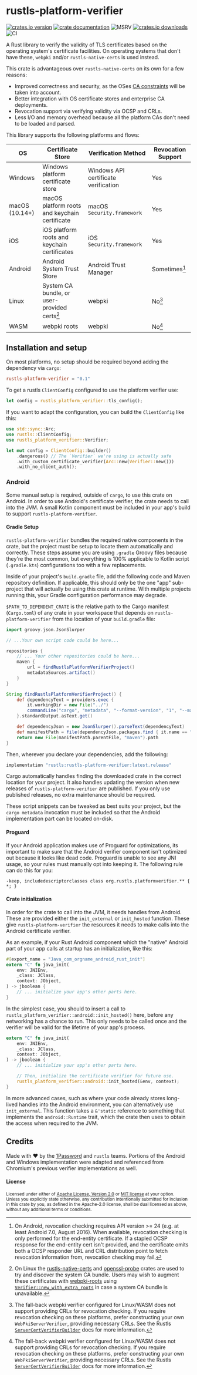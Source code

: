 # rustls-platform-verifier

[![crates.io version](https://img.shields.io/crates/v/rustls-platform-verifier.svg)](https://crates.io/crates/rustls-platform-verifier)
[![crate documentation](https://docs.rs/rustls-platform-verifier/badge.svg)](https://docs.rs/rustls-platform-verifier)
![MSRV](https://img.shields.io/badge/rustc-1.64+-blue.svg)
[![crates.io downloads](https://img.shields.io/crates/d/rustls-platform-verifier.svg)](https://crates.io/crates/rustls-platform-verifier)
![CI](https://github.com/1Password/rustls-platform-verifier/workflows/CI/badge.svg)

A Rust library to verify the validity of TLS certificates based on the operating system's certificate facilities.
On operating systems that don't have these, `webpki` and/or `rustls-native-certs` is used instead.

This crate is advantageous over `rustls-native-certs` on its own for a few reasons:
- Improved correctness and security, as the OSes [CA constraints](https://support.apple.com/en-us/HT212865) will be taken into account.
- Better integration with OS certificate stores and enterprise CA deployments.
- Revocation support via verifying validity via OCSP and CRLs.
- Less I/O and memory overhead because all the platform CAs don't need to be loaded and parsed.

This library supports the following platforms and flows:

| OS             | Certificate Store                             | Verification Method                  | Revocation Support |
|----------------|-----------------------------------------------|--------------------------------------|--------------------|
| Windows        | Windows platform certificate store            | Windows API certificate verification | Yes                |
| macOS (10.14+) | macOS platform roots and keychain certificate | macOS `Security.framework`           | Yes                |
| iOS            | iOS platform roots and keychain certificates  | iOS `Security.framework`             | Yes                |
| Android        | Android System Trust Store                    | Android Trust Manager                | Sometimes[^1]      |
| Linux          | System CA bundle, or user-provided certs[^3]  | webpki                               | No[^2]             |
| WASM           | webpki roots                                  | webpki                               | No[^2]             |

[^1]: On Android, revocation checking requires API version >= 24 (e.g. at least Android 7.0, August 2016).
When available, revocation checking is only performed for the end-entity certificate. If a stapled OCSP
response for the end-entity cert isn't provided, and the certificate omits both a OCSP responder URL and
CRL distribution point to fetch revocation information from, revocation checking may fail.

[^2]: The fall-back webpki verifier configured for Linux/WASM does not support providing CRLs for revocation
checking. If you require revocation checking on these platforms, prefer constructing your own
`WebPkiServerVerifier`, providing necessary CRLs. See the Rustls [`ServerCertVerifierBuilder`] docs for more
information.

[^3]: On Linux the [rustls-native-certs] and [openssl-probe] crates are used to try and discover the system CA bundle.
Users may wish to augment these certificates with [webpki-roots] using [`Verifier::new_with_extra_roots`] in case
a system CA bundle is unavailable.

[`ServerCertVerifierBuilder`]: https://docs.rs/rustls/latest/rustls/client/struct.ServerCertVerifierBuilder.html
[`Verifier::new_with_extra_roots`]: https://docs.rs/rustls-platform-verifier/latest/rustls_platform_verifier/struct.Verifier.html#method.new_with_extra_roots
[rustls-native-certs]: https://github.com/rustls/rustls-native-certs
[openssl-probe]: https://github.com/alexcrichton/openssl-probe
[webpki-roots]: https://github.com/rustls/webpki-roots

## Installation and setup
On most platforms, no setup should be required beyond adding the dependency via `cargo`:
```toml
rustls-platform-verifier = "0.1"
```

To get a rustls `ClientConfig` configured to use the platform verifier use:

```rust
let config = rustls_platform_verifier::tls_config();
```

If you want to adapt the configuration, you can build the `ClientConfig` like this:

```rust
use std::sync::Arc;
use rustls::ClientConfig;
use rustls_platform_verifier::Verifier;

let mut config = ClientConfig::builder()
    .dangerous() // The `Verifier` we're using is actually safe
    .with_custom_certificate_verifier(Arc::new(Verifier::new()))
    .with_no_client_auth();
```

### Android
Some manual setup is required, outside of `cargo`, to use this crate on Android. In order to
use Android's certificate verifier, the crate needs to call into the JVM. A small Kotlin
component must be included in your app's build to support `rustls-platform-verifier`.

#### Gradle Setup

`rustls-platform-verifier` bundles the required native components in the crate, but the project must be setup to locate them
automatically and correctly. These steps assume you are using `.gradle` Groovy files because they're the most common, but everything
is 100% applicable to Kotlin script (`.gradle.kts`) configurations too with a few replacements.

Inside of your project's `build.gradle` file, add the following code and Maven repository definition. If applicable, this should only be the one "app" sub-project that
will actually be using this crate at runtime. With multiple projects running this, your Gradle configuration performance may degrade.

`$PATH_TO_DEPENDENT_CRATE` is the relative path to the Cargo manifest (`Cargo.toml`) of any crate in your workspace that depends on `rustls-platform-verifier` from
the location of your `build.gradle` file:

```groovy
import groovy.json.JsonSlurper

// ...Your own script code could be here...

repositories {
    // ... Your other repositories could be here...
    maven {
        url = findRustlsPlatformVerifierProject()
        metadataSources.artifact()
    }
}

String findRustlsPlatformVerifierProject() {
    def dependencyText = providers.exec {
        it.workingDir = new File("../")
        commandLine("cargo", "metadata", "--format-version", "1", "--manifest-path", "$PATH_TO_DEPENDENT_CRATE/Cargo.toml")
    }.standardOutput.asText.get()

    def dependencyJson = new JsonSlurper().parseText(dependencyText)
    def manifestPath = file(dependencyJson.packages.find { it.name == "rustls-platform-verifier-android" }.manifest_path)
    return new File(manifestPath.parentFile, "maven").path
}
```

Then, wherever you declare your dependencies, add the following:
```groovy
implementation "rustls:rustls-platform-verifier:latest.release"
```

Cargo automatically handles finding the downloaded crate in the correct location for your project. It also handles updating the version when
new releases of `rustls-platform-verifier` are published. If you only use published releases, no extra maintenance should be required.

These script snippets can be tweaked as best suits your project, but the `cargo metadata` invocation must be included so that the Android
implementation part can be located on-disk.

#### Proguard

If your Android application makes use of Proguard for optimizations, its important to make sure that the Android verifier component isn't optimized
out because it looks like dead code. Proguard is unable to see any JNI usage, so your rules must manually opt into keeping it. The following rule
can do this for you:
```text
-keep, includedescriptorclasses class org.rustls.platformverifier.** { *; }
```

#### Crate initialization

In order for the crate to call into the JVM, it needs handles from Android. These
are provided either the `init_external` or `init_hosted` function. These give `rustls-platform-verifier`
the resources it needs to make calls into the Android certificate verifier.

As an example, if your Rust Android component which the "native" Android
part of your app calls at startup has an initialization, like this:
```rust ,ignore
#[export_name = "Java_com_orgname_android_rust_init"]
extern "C" fn java_init(
    env: JNIEnv,
    _class: JClass,
    context: JObject,
) -> jboolean {
    // ... initialize your app's other parts here.
}
```

In the simplest case, you should to insert a call to `rustls_platform_verifier::android::init_hosted()` here,
before any networking has a chance to run. This only needs to be called once and
the verifier will be valid for the lifetime of your app's process.

```rust ,ignore
extern "C" fn java_init(
    env: JNIEnv,
    _class: JClass,
    context: JObject,
) -> jboolean {
    // ... initialize your app's other parts here.

    // Then, initialize the certificate verifier for future use.
    rustls_platform_verifier::android::init_hosted(&env, context);
}
```

In more advanced cases, such as where your code already stores long-lived handles into
the Android environment, you can alternatively use `init_external`. This function takes
a `&'static` reference to something that implements the `android::Runtime` trait, which the
crate then uses to obtain the access when required to the JVM.

## Credits
Made with ❤️ by the [1Password](https://1password.com/) and `rustls` teams. Portions of the Android and Windows implementation
were adapted and referenced from Chromium's previous verifier implementations as well.

#### License

<sup>
Licensed under either of <a href="LICENSE-APACHE">Apache License, Version
2.0</a> or <a href="LICENSE-MIT">MIT license</a> at your option.
</sup>

<br>

<sub>
Unless you explicitly state otherwise, any contribution intentionally submitted
for inclusion in this crate by you, as defined in the Apache-2.0 license, shall
be dual licensed as above, without any additional terms or conditions.
</sub>
